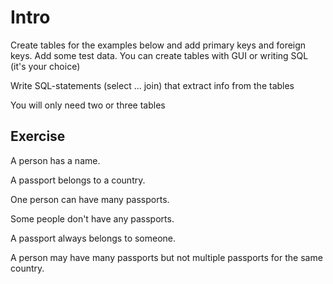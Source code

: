 # Intro

Create tables for the examples below and add primary keys and foreign keys. Add some test data. You can create tables with GUI or writing SQL (it's your choice)

Write SQL-statements (select ... join) that extract info from the tables

You will only need two or three tables

## Exercise

A person has a name. 

A passport belongs to a country.

One person can have many passports. 

Some people don't have any passports.

A passport always belongs to someone.

A person may have many passports but not multiple passports for the same country.